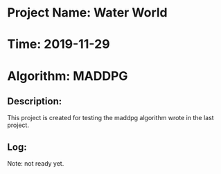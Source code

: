 # Project Name: Water World
# Time: 2019-11-29  
# Algorithm: MADDPG

## Description: 
This project is created for testing the maddpg algorithm wrote in the last project.  

## Log:
Note: not ready yet.   

